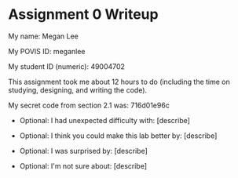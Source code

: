 Assignment 0 Writeup
=============

My name: Megan Lee

My POVIS ID: meganlee

My student ID (numeric): 49004702

This assignment took me about 12 hours to do (including the time on studying, designing, and writing the code).

My secret code from section 2.1 was: 716d01e96c

- Optional: I had unexpected difficulty with: [describe]

- Optional: I think you could make this lab better by: [describe]

- Optional: I was surprised by: [describe]

- Optional: I'm not sure about: [describe]
